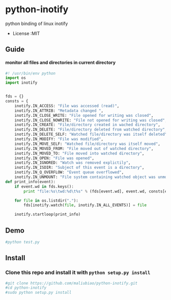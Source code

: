 python-inotify
==============
python binding of linux inotify 

* License     :MIT


## Guide 
#### monitor all files and directories in current directory
```py
#! /usr/bin/env python
import os
import inotify


fds = {}
consts = {
    inotify.IN_ACCESS: "File was accessed (read)",
    inotify.IN_ATTRIB: "Metadata changed ",
    inotify.IN_CLOSE_WRITE: "File opened for writing was closed",
    inotify.IN_CLOSE_NOWRITE: "File not opened for writing was closed",  
    inotify.IN_CREATE: "File/directory created in wached directory",
    inotify.IN_DELETE: "File/directory deleted from watched directory",
    inotify.IN_DELETE_SELF: "Watched file/directory was itself deleted",
    inotify.IN_MODIFY: "File was modified",
    inotify.IN_MOVE_SELF: "Watched file/directory was itself moved",
    inotify.IN_MOVED_FROM: "File moved out of watched directory",
    inotify.IN_MOVED_TO: "File moved into watched directory",
    inotify.IN_OPEN: "File was opened",
    inotify.IN_IGNORED: "Watch was removed explictily",
    inotify.IN_ISDIR: "Subject of this event is a directory",
    inotify.IN_Q_OVERFLOW: "Event queue overflowed",
    inotify.IN_UNMOUNT: "File system containing watched object was unmounted" } 
def print_info(event): 
    if event.wd in fds.keys():
        print "file:%s\twd:%d\t%s" % (fds[event.wd], event.wd, consts[event.mask] ) 

    for file in os.listdir("."): 
        fds[inotify.watch(file, inotify.IN_ALL_EVENTS)] = file 

    inotify.startloop(print_info)
``` 
## Demo
```sh    
#python test.py    
```
## Install
### Clone this repo and install it with `python setup.py install`
```sh
#git clone https://github.com/maliubiao/python-inotify.git
#cd python-inotify
#sudo python setup.py install
```



